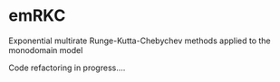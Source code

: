 # emRKC
Exponential multirate Runge-Kutta-Chebychev methods applied to the monodomain model

Code refactoring in progress....
